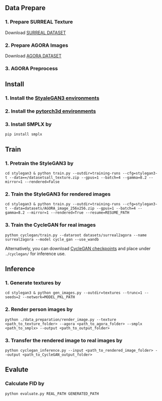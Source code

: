 ## Data Prepare
### 1. Prepare SURREAL Texture
Download [SURREAL DATASET](https://www.di.ens.fr/willow/research/surreal/data/)

### 2. Prepare AGORA Images
Download [AGORA DATASET](https://agora.is.tue.mpg.de/index.html)

### 3. AGORA Preprocess





## Install
### 1. Install the [StyaleGAN3 environments](https://github.com/NVlabs/stylegan3)

### 2. Install the [pytorch3d environments](https://github.com/facebookresearch/pytorch3d/blob/main/INSTALL.md)

### 3. Install SMPLX by
```
pip install smplx 
```

## Train

### 1. Pretrain the StyleGAN3 by
```
cd stylegan3 & python train.py --outdir=training-runs --cfg=stylegan3-t --data==/datasetsall_texture.zip --gpus=1 --batch=4 --gamma=8.2 --mirror=1 --rendered=False 
```

### 2. Train the StyleGAN3 for rendered images 
```
cd stylegan3 & python train.py --outdir=training-runs --cfg=stylegan3-t --data=datasets/AGORA_image_256x256.zip --gpus=1 --batch=4 --gamma=8.2 --mirror=1 --rendered=True --resume=RESUME_PATH
```

### 3. Train the CycleGAN for real images
```
python cyclegan/train.py --dataroot datasets/surreal2agora --name surreal2agora --model cycle_gan --use_wandb
```
Alternatively, you can download [CycleGAN checkpoints](https://drive.google.com/drive/folders/1olY7J_FKLpSaBdA2e-LmkHvxE1V8oWL8?usp=sharing) and place under `./cyclegan/` for inference use.

## Inference
### 1. Generate textures by
```
cd stylegan3 & python gen_images.py --outdir=textures --trunc=1 --seeds=2 --network=MODEL_PKL_PATH
```

### 2. Render person images by
```
python ./data_preparation/render_image.py --texture <path_to_texture_folder> --agora <path_to_agora_folder> --smplx <path_to_smplx> --output <path_to_output_folder>
```

### 3. Transfer the rendered image to real images by
```
python cyclegan_inference.py --input <path_to_rendered_image_folder> --output <path_to_CycleGAN_output_folder>
```

## Evalute 
### Calculate FID by
```
python evaluate.py REAL_PATH GENERATED_PATH
```
